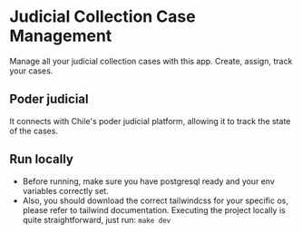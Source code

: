 # Judicial Collection Case Management
Manage all your judicial collection cases with this app. Create, assign, track your cases.
## Poder judicial
It connects with Chile's poder judicial platform, allowing it to track the state of the cases.
## Run locally
- Before running, make sure you have postgresql ready and your env variables correctly set.
- Also, you should download the correct tailwindcss for your specific os, please refer to tailwind documentation.
Executing the project locally is quite straightforward, just run:
```make dev```
